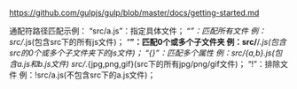 https://github.com/gulpjs/gulp/blob/master/docs/getting-started.md

通配符路径匹配示例：
	“src/a.js”：指定具体文件；
	“*”：匹配所有文件    例：src/*.js(包含src下的所有js文件)；
	“**”：匹配0个或多个子文件夹    例：src/**/*.js(包含src的0个或多个子文件夹下的js文件)；
	“{}”：匹配多个属性    例：src/{a,b}.js(包含a.js和b.js文件)  src/*.{jpg,png,gif}(src下的所有jpg/png/gif文件)；
	“!”：排除文件    例：!src/a.js(不包含src下的a.js文件)；
